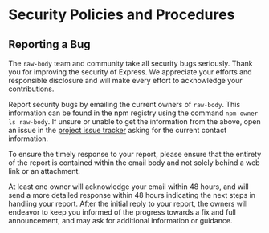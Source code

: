 # Security Policies and Procedures

## Reporting a Bug

The `raw-body` team and community take all security bugs seriously. Thank you for improving the
security of Express. We appreciate your efforts and responsible disclosure and will make every
effort to acknowledge your contributions.

Report security bugs by emailing the current owners of `raw-body`. This information can be found in
the npm registry using the command `npm owner ls raw-body`. If unsure or unable to get the
information from the above, open an issue in
the [project issue tracker](https://github.com/stream-utils/raw-body/issues)
asking for the current contact information.

To ensure the timely response to your report, please ensure that the entirety of the report is
contained within the email body and not solely behind a web link or an attachment.

At least one owner will acknowledge your email within 48 hours, and will send a more detailed
response within 48 hours indicating the next steps in handling your report. After the initial reply
to your report, the owners will endeavor to keep you informed of the progress towards a fix and full
announcement, and may ask for additional information or guidance.
